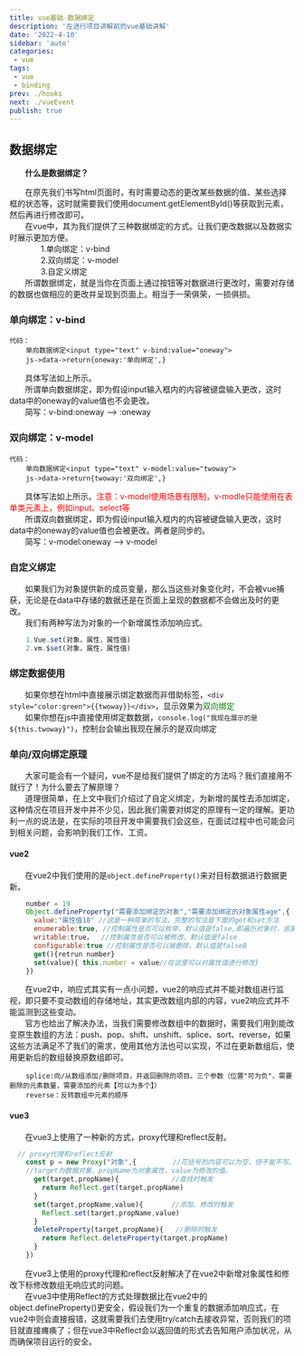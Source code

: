 ```yaml
---
title: vue基础-数据绑定
description: '在进行项目讲解前的vue基础讲解'
date: '2022-4-10'
sidebar: 'auto'
categories: 
 - vue
tags: 
 - vue
 - binding
prev: ./hooks
next: ./vueEvent
publish: true
---
```


## 数据绑定
&nbsp;&nbsp;&nbsp;&nbsp;&nbsp;&nbsp;&nbsp;**什么是数据绑定？**

&nbsp;&nbsp;&nbsp;&nbsp;&nbsp;&nbsp;&nbsp;在原先我们书写html页面时，有时需要动态的更改某些数据的值、某些选择框的状态等，这时就需要我们使用document.getElementById()等获取到元素，然后再进行修改即可。  
&nbsp;&nbsp;&nbsp;&nbsp;&nbsp;&nbsp;&nbsp;在vue中，其为我们提供了三种数据绑定的方式。让我们更改数据以及数据实时展示更加方便。  
&nbsp;&nbsp;&nbsp;&nbsp;&nbsp;&nbsp;&nbsp;&nbsp;&nbsp;&nbsp;&nbsp;&nbsp;&nbsp;&nbsp;1.单向绑定：v-bind  
&nbsp;&nbsp;&nbsp;&nbsp;&nbsp;&nbsp;&nbsp;&nbsp;&nbsp;&nbsp;&nbsp;&nbsp;&nbsp;&nbsp;2.双向绑定：v-model  
&nbsp;&nbsp;&nbsp;&nbsp;&nbsp;&nbsp;&nbsp;&nbsp;&nbsp;&nbsp;&nbsp;&nbsp;&nbsp;&nbsp;3.自定义绑定  
&nbsp;&nbsp;&nbsp;&nbsp;&nbsp;&nbsp;&nbsp;所谓数据绑定，就是当你在页面上通过按钮等对数据进行更改时，需要对存储的数据也做相应的更改并呈现到页面上。相当于一荣俱荣，一损俱损。

### 单向绑定：v-bind
```
代码：
    单向数据绑定<input type="text" v-bind:value="oneway">
    js->data->return{oneway:'单向绑定',}
```

&nbsp;&nbsp;&nbsp;&nbsp;&nbsp;&nbsp;&nbsp;具体写法如上所示。  
&nbsp;&nbsp;&nbsp;&nbsp;&nbsp;&nbsp;&nbsp;所谓单向数据绑定，即为假设input输入框内的内容被键盘输入更改，这时data中的oneway的value值也不会更改。  
&nbsp;&nbsp;&nbsp;&nbsp;&nbsp;&nbsp;&nbsp;简写：v-bind:oneway --> :oneway

### 双向绑定：v-model
```
代码：
    单向数据绑定<input type="text" v-model:value="twoway">
    js->data->return{twoway:'双向绑定',}
```
&nbsp;&nbsp;&nbsp;&nbsp;&nbsp;&nbsp;&nbsp;具体写法如上所示。<span style="color:red">注意：v-model使用场景有限制，v-modle只能使用在表单类元素上，例如input、select等</span>  
&nbsp;&nbsp;&nbsp;&nbsp;&nbsp;&nbsp;&nbsp;所谓双向数据绑定，即为假设input输入框内的内容被键盘输入更改，这时data中的oneway的value值也会被更改。两者是同步的。  
&nbsp;&nbsp;&nbsp;&nbsp;&nbsp;&nbsp;&nbsp;简写：v-model:oneway --> v-model  

### 自定义绑定
&nbsp;&nbsp;&nbsp;&nbsp;&nbsp;&nbsp;&nbsp;如果我们为对象提供新的成员变量，那么当这些对象变化时，不会被vue捕获，无论是在data中存储的数据还是在页面上呈现的数据都不会做出及时的更改。  
&nbsp;&nbsp;&nbsp;&nbsp;&nbsp;&nbsp;&nbsp;我们有两种写法为对象的一个新增属性添加响应式。
```js
    1.Vue.set(对象，属性，属性值)
    2.vm.$set(对象，属性，属性值)
```

### 绑定数据使用
&nbsp;&nbsp;&nbsp;&nbsp;&nbsp;&nbsp;&nbsp;如果你想在html中直接展示绑定数据而非借助标签，`<div style="color:green">{{twoway}}</div>`，显示效果为<span style="color:green">双向绑定</span>  
&nbsp;&nbsp;&nbsp;&nbsp;&nbsp;&nbsp;&nbsp;如果你想在js中直接使用绑定数数据，`console.log("我现在展示的是${this.twoway}")`，控制台会输出我现在展示的是双向绑定  

### 单向/双向绑定原理
&nbsp;&nbsp;&nbsp;&nbsp;&nbsp;&nbsp;&nbsp;大家可能会有一个疑问，vue不是给我们提供了绑定的方法吗？我们直接用不就行了！为什么要去了解原理？  
&nbsp;&nbsp;&nbsp;&nbsp;&nbsp;&nbsp;&nbsp;道理很简单，在上文中我们介绍过了自定义绑定，为新增的属性去添加绑定，这种情况在项目开发中并不少见，因此我们需要对绑定的原理有一定的理解。更功利一点的说法是，在实际的项目开发中需要我们会这些，在面试过程中也可能会问到相关问题，会影响到我们工作、工资。

#### vue2
&nbsp;&nbsp;&nbsp;&nbsp;&nbsp;&nbsp;&nbsp;在vue2中我们使用的是`object.defineProperty()`来对目标数据进行数据更新。
```js
    number = 19
    Object.defineProperty("需要添加绑定的对象","需要添加绑定的对象属性age",{
      value:"属性值18" //这是一种简单的写法，完整的写法是下面的get和set方法
      enumerable:true, //控制属性是否可以枚举，默认值是false,即遍历对象时，该属性不可遍历
      writable:true，  //控制属性是否可以被修改，默认值是false
      configurable:true //控制属性是否可以被删除，默认值是falseB
      get(){retrun number}
      set(value){ this.number = value//在这里可以对属性值进行修改}
    })
```
&nbsp;&nbsp;&nbsp;&nbsp;&nbsp;&nbsp;&nbsp;在vue2中，响应式其实有一点小问题，vue2的响应式并不能对数组进行监视，即只要不变动数组的存储地址，其实更改数组内部的内容，vue2响应式并不能监测到这些变动。  
&nbsp;&nbsp;&nbsp;&nbsp;&nbsp;&nbsp;&nbsp;官方也给出了解决办法，当我们需要修改数组中的数据时，需要我们用到能改变原生数组的方法：push、pop、shift、unshift、splice、sort、reverse，如果这些方法满足不了我们的需求，使用其他方法也可以实现，不过在更新数组后，使用更新后的数组替换原数组即可。
```
    splice:向/从数组添加/删除项目，并返回删除的项目。三个参数（位置"可为负"，需要删除的元素数量，需要添加的元素【可以为多个】）
    reverse：反转数组中元素的顺序
```

#### vue3
&nbsp;&nbsp;&nbsp;&nbsp;&nbsp;&nbsp;&nbsp;在vue3上使用了一种新的方式，proxy代理和reflect反射。
```js
  // proxy代理和reflect反射
    const p = new Proxy("对象",{         //花括号的内容可以为空，但不能不写。
    //target为数据对象，propName为对象属性，value为修改的值。
      get(target,propName){             //查找时触发
        return Reflect.get(target,propName)
      }             
      set(target,propName,value){       //添加、修改时触发
        Reflect.set(target,propName,value)
      }       
      deleteProperty(target,propName){   //删除时触发
        return Reflect.deleteProperty(target,propName)
      }  
    })
```
&nbsp;&nbsp;&nbsp;&nbsp;&nbsp;&nbsp;&nbsp;在vue3上使用的proxy代理和reflect反射解决了在vue2中新增对象属性和修改下标修改数组无响应式的问题。  
&nbsp;&nbsp;&nbsp;&nbsp;&nbsp;&nbsp;&nbsp;在vue3中使用Reflect的方式处理数据比在vue2中的object.defineProperty()更安全，假设我们为一个重复的数据添加响应式，在vue2中则会直接报错，这就需要我们去使用try/catch去接收异常，否则我们的项目就直接瘫痪了；但在vue3中Reflect会以返回值的形式去告知用户添加状况，从而确保项目运行的安全。